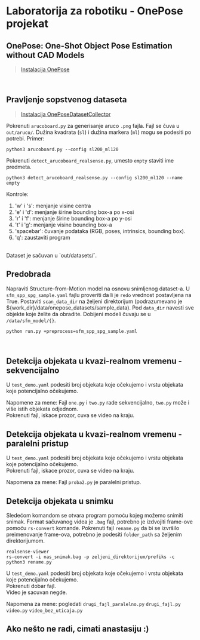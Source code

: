 # Laboratorija za robotiku - OnePose projekat

## OnePose: One-Shot Object Pose Estimation without CAD Models
> [Instalacija OnePose](https://github.com/zju3dv/OnePose) 
<br/>

## Pravljenje sopstvenog dataseta
> [Instalacija OnePoseDatasetCollector](https://github.com/siatheindochinese/OnePoseDatasetCollector)

Pokrenuti `arucoboard.py` za generisanje aruco `.png` fajla. Fajl se čuva u `out/aruco/`. Dužina kvadrata (`sl`) i dužina markera (`ml`) mogu se podesiti po potrebi. Primer:
```
python3 arucoboard.py --config sl200_ml120
```
Pokrenuti `detect_arucoboard_realsense.py`, umesto `empty` staviti ime predmeta.
```
python3 detect_arucoboard_realsense.py --config sl200_ml120 --name empty
```
Kontrole:
1. 'w' i 's': menjanje visine centra 
2. 'e' i 'd': menjanje širine bounding box-a po x-osi
3. 'r' i 'f': menjanje širine bounding box-a po y-osi
4. 't' i 'g': menjanje visine bounding box-a
5. 'spacebar': čuvanje podataka (RGB, poses, intrinsics, bounding box).
6. 'q': zaustaviti program
<br/>
Dataset je sačuvan u `out/datasets/`.

## Predobrada
Napraviti Structure-from-Motion model na osnovu snimljenog dataset-a. 
U `sfm_spp_spg_sample.yaml` fajlu proveriti da li je `redo` vrednost postavljena na True. Postaviti `scan_data_dir` na željeni direktorijum (podrazumevano je ${work_dir}/data/onepose_datasets/sample_data). Pod `data_dir` navesti sve objekte koje želite da obradite. Dobijeni modeli čuvaju se u `/data/sfm_model/{}`.
```
python run.py +preprocess=sfm_spp_spg_sample.yaml
```
<br/>

## Detekcija objekata u kvazi-realnom vremenu - sekvencijalno
U `test_demo.yaml` podesiti broj objekata koje očekujemo i vrstu objekata koje potencijalno očekujemo. 

Napomene za mene:
Fajl `one.py` i `two.py` rade sekvencijalno, `two.py` može i više istih objekata odjednom.
<br/> Pokrenuti fajl, iskace prozor, cuva se video na kraju.

## Detekcija objekata u kvazi-realnom vremenu - paralelni pristup
U `test_demo.yaml` podesiti broj objekata koje očekujemo i vrstu objekata koje potencijalno očekujemo.
<br/> Pokrenuti fajl, iskace prozor, cuva se video na kraju.

Napomena za mene:
Fajl `proba2.py` je paralelni pristup.


## Detekcija objekata u snimku
Sledećom komandom se otvara program pomoću kojeg možemo snimiti snimak. Format sačuvanog videa je `.bag` fajl, potrebno je izdvojiti frame-ove pomoću `rs-convert` komande. Pokrenuti fajl `rename.py` da bi se izvršilo preimenovanje frame-ova, potrebno je podesiti `folder_path` sa željenim direktorijumom.
```
realsense-viewer
rs-convert -i nas_snimak.bag -p zeljeni_direktorijum/prefiks -c
python3 rename.py
```
U `test_demo.yaml` podesiti broj objekata koje očekujemo i vrstu objekata koje potencijalno očekujemo.
<br/> 
Pokrenuti dobar fajl.
<br/>
Video je sacuvan negde.

Napomena za mene:
pogledati
`drugi_fajl_paralelno.py`
`drugi_fajl.py`
`video.py`
`video_bez_uticaja.py`

## Ako nešto ne radi, cimati anastasiju :)

